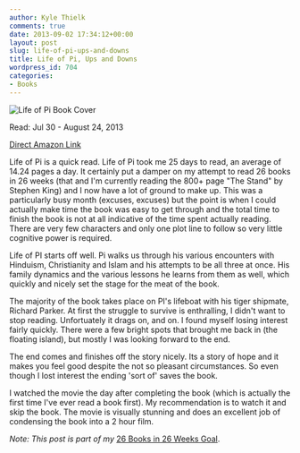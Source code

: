 ```yaml
---
author: Kyle Thielk
comments: true
date: 2013-09-02 17:34:12+00:00
layout: post
slug: life-of-pi-ups-and-downs
title: Life of Pi, Ups and Downs
wordpress_id: 704
categories:
- Books
---
```


![Life of Pi Book Cover](http://www.kylethielk.com/blog/wp-content/uploads/2013/09/life-of-pi-book-cover.jpg "Life of Pi Book Cover")

Read: Jul 30 - August 24, 2013

[Direct Amazon Link](http://www.amazon.com/Life-Pi-Yann-Martel/dp/0547848412)

Life of Pi is a quick read. Life of Pi took me 25 days to read, an average of 14.24 pages a day. It certainly put a damper on my attempt to read 26 books in 26 weeks (that and I'm currently reading the 800+ page "The Stand" by Stephen King) and I now have a lot of ground to make up. This was a particularly busy month (excuses, excuses) but the point is when I could actually make time the book was easy to get through and the total time to finish the book is not at all indicative of the time spent actually reading. There are very few characters and only one plot line to follow so very little cognitive power is required.

Life of PI starts off well. Pi walks us through his various encounters with Hinduism, Christianity and Islam and his attempts to be all three at once. His family dynamics and the various lessons he learns from them as well, which quickly and nicely set the stage for the meat of the book.

The majority of the book takes place on PI's lifeboat with his tiger shipmate, Richard Parker. At first the struggle to survive is enthralling, I didn't want to stop reading. Unfortuately it drags on, and on. I found myself losing interest fairly quickly. There were a few bright spots that brought me back in (the floating island), but mostly I was looking forward to the end.

The end comes and finishes off the story nicely. Its a story of hope and it makes you feel good despite the not so pleasant circumstances. So even though I lost interest the ending 'sort of' saves the book.

I watched the movie the day after completing the book (which is actually the first time I've ever read a book first). My recommendation is to watch it and skip the book. The movie is visually stunning and does an excellent job of condensing the book into a 2 hour film.

_Note: This post is part of my_ [26 Books in 26 Weeks Goal](http://www.kylethielk.com/blog/26-books-in-26-weeks/).
